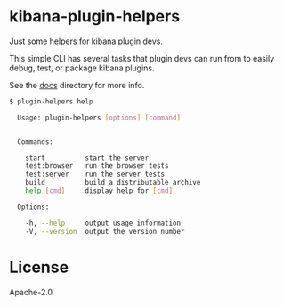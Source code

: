 # kibana-plugin-helpers

Just some helpers for kibana plugin devs.

This simple CLI has several tasks that plugin devs can run from to easily debug, test, or package kibana plugins.

See the [docs](docs) directory for more info.

```sh
$ plugin-helpers help

  Usage: plugin-helpers [options] [command]


  Commands:

    start          start the server
    test:browser   run the browser tests
    test:server    run the server tests
    build          build a distributable archive
    help [cmd]     display help for [cmd]

  Options:

    -h, --help     output usage information
    -V, --version  output the version number

```

# License

Apache-2.0
